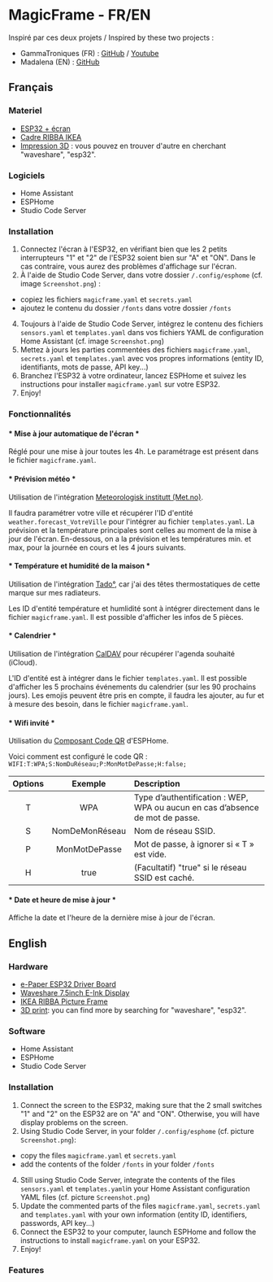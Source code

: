 # MagicFrame - FR/EN

Inspiré par ces deux projets / Inspired by these two projects :
- GammaTroniques (FR) : [GitHub](https://github.com/NoahJst/HomeAssistant-Config/blob/main/esphome/README.md) / [Youtube](https://www.youtube.com/watch?v=XyooZe_9hc0)
- Madalena (EN) : [GitHub](https://github.com/Madelena/esphome-weatherman-dashboard)

## Français

### Materiel

- [ESP32 + écran](https://www.amazon.fr/Waveshare-Electronic-Interface-Bluetooth-Raspberry/dp/B07MB7SVHQ)
- [Cadre RIBBA IKEA](https://www.amazon.fr/Ikea-Cadre-RIBBA-13-noir/dp/B0BW8SLP9C/ref=sr_1_4)
- [Impression 3D](https://www.thingiverse.com/thing:6427159) : vous pouvez en trouver d'autre en cherchant "waveshare", "esp32".

### Logiciels

- Home Assistant
- ESPHome
- Studio Code Server

### Installation

1. Connectez l'écran à l'ESP32, en vérifiant bien que les 2 petits interrupteurs "1" et "2" de l'ESP32 soient bien sur "A" et "ON". Dans le cas contraire, vous aurez des problèmes d'affichage sur l'écran.
2. À l'aide de Studio Code Server, dans votre dossier `/.config/esphome` (cf. image `Screenshot.png`) :
- copiez les fichiers `magicframe.yaml` et `secrets.yaml`
- ajoutez le contenu du dossier `/fonts` dans votre dossier `/fonts`
4. Toujours à l'aide de Studio Code Server, intégrez le contenu des fichiers `sensors.yaml` et `templates.yaml` dans vos fichiers YAML de configuration Home Assistant (cf. image `Screenshot.png`)
5. Mettez à jours les parties commentées des fichiers `magicframe.yaml`, `secrets.yaml` et `templates.yaml` avec vos propres informations (entity ID, identifiants, mots de passe, API key...)
6. Branchez l'ESP32 à votre ordinateur, lancez ESPHome et suivez les instructions pour installer `magicframe.yaml` sur votre ESP32.
7. Enjoy!

### Fonctionnalités

#### * Mise à jour automatique de l'écran *
Réglé pour une mise à jour toutes les 4h.
Le paramétrage est présent dans le fichier `magicframe.yaml`.

#### * Prévision météo *
Utilisation de l'intégration [Meteorologisk institutt (Met.no)](https://www.home-assistant.io/integrations/met).

Il faudra paramétrer votre ville et récupérer l'ID d'entité `weather.forecast_VotreVille` pour l'intégrer au fichier `templates.yaml`.
La prévision et la température principales sont celles au moment de la mise à jour de l'écran.
En-dessous, on a la prévision et les températures min. et max, pour la journée en cours et les 4 jours suivants.

#### * Température et humidité de la maison *
Utilisation de l'intégration [Tado°](https://www.home-assistant.io/integrations/tado), car j'ai des têtes thermostatiques de cette marque sur mes radiateurs.

Les ID d'entité température et humlidité sont à intégrer directement dans le fichier `magicframe.yaml`.
Il est possible d'afficher les infos de 5 pièces.

#### * Calendrier *
Utilisation de l'intégration [CalDAV](https://www.home-assistant.io/integrations/caldav) pour récupérer l'agenda souhaité (iCloud).

L'ID d'entité est à intégrer dans le fichier `templates.yaml`.
Il est possible d'afficher les 5 prochains événements du calendrier (sur les 90 prochains jours).
Les emojis peuvent être pris en compte, il faudra les ajouter, au fur et à mesure des besoin, dans le fichier `magicframe.yaml`.

#### * Wifi invité *
Utilisation du [Composant Code QR](https://esphome.io/components/qr_code.html) d'ESPHome.

Voici comment est configuré le code QR : `WIFI:T:WPA;S:NomDuRéseau;P:MonMotDePasse;H:false;`

| Options   | Exemple         | Description   |
| :-------: | :-------:       | :-------      |
| T         | WPA             |  Type d’authentification : WEP, WPA ou aucun en cas d’absence de mot de passe.  |
| S         | NomDeMonRéseau	|  Nom de réseau SSID.  |
| P         | MonMotDePasse   |  Mot de passe, à ignorer si « T » est vide.  |
| H         | true            |  (Facultatif) "true" si le réseau SSID est caché.  |

#### * Date et heure de mise à jour *
Affiche la date et l'heure de la dernière mise à jour de l'écran.

## English

### Hardware

- [e-Paper ESP32 Driver Board](https://www.amazon.com/gp/product/B07M5CNP3B)
- [Waveshare 7.5inch E-Ink Display](https://www.amazon.com/waveshare-7-5inch-HAT-Raspberry-Consumption/dp/B075R4QY3L)
- [IKEA RIBBA Picture Frame](https://www.amazon.com/Ikea-Ribba-Picture-Frame-White/dp/B01JEFG1B8)
- [3D print](https://www.thingiverse.com/thing:6427159): you can find more by searching for "waveshare", "esp32".

### Software

- Home Assistant
- ESPHome
- Studio Code Server

### Installation

1. Connect the screen to the ESP32, making sure that the 2 small switches "1" and "2" on the ESP32 are on "A" and "ON". Otherwise, you will have display problems on the screen.
2. Using Studio Code Server, in your folder `/.config/esphome` (cf. picture `Screenshot.png`):
- copy the files `magicframe.yaml` et `secrets.yaml`
- add the contents of the folder `/fonts` in your folder `/fonts`
4. Still using Studio Code Server, integrate the contents of the files `sensors.yaml` et `templates.yaml`in your Home Assistant configuration YAML files (cf. picture `Screenshot.png`)
5. Update the commented parts of the files `magicframe.yaml`, `secrets.yaml` and `templates.yaml` with your own information (entity ID, identifiers, passwords, API key...)
6. Connect the ESP32 to your computer, launch ESPHome and follow the instructions to install `magicframe.yaml` on your ESP32.
7. Enjoy!

### Features
